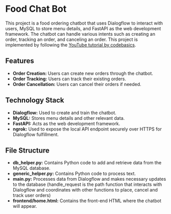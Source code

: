 # Food Chat Bot

This project is a food ordering chatbot that uses Dialogflow to interact with users, MySQL to store menu details, and FastAPI as the web development framework. The chatbot can handle various intents such as creating an order, tracking an order, and canceling an order. This project is implemented by following the [YouTube tutorial by codebasics](https://www.youtube.com/watch?v=2e5pQqBvGco&ab_channel=codebasics).

## Features
* **Order Creation:** Users can create new orders through the chatbot.
* **Order Tracking:** Users can track their existing orders.
* **Order Cancellation:** Users can cancel their orders if needed.

## Technology Stack
* **Dialogflow:** Used to create and train the chatbot.
* **MySQL:** Stores menu details and other relevant data.
* **FastAPI:** Acts as the web development framework.
* **ngrok:** Used to expose the local API endpoint securely over HTTPS for Dialogflow fulfillment.

## File Structure
* **db_helper.py:** Contains Python code to add and retrieve data from the MySQL database.
* **generic_helper.py:** Contains Python code to process text.
* **main.py:** Processes data from Dialogflow and makes necessary updates to the database (handle_request is the path function that interacts with Dialogflow and coordinates with other functions to place, cancel and track user orders)
* **frontend/home.html:** Contains the front-end HTML where the chatbot will appear.
